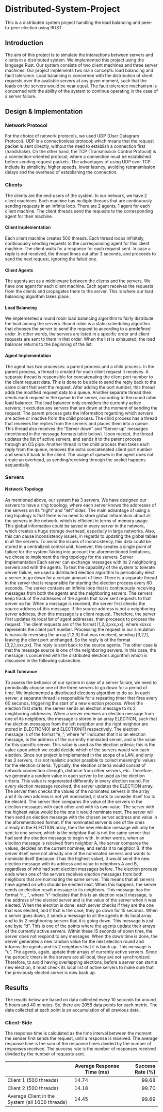 # Distributed-System-Project
This is a distributed system project handling the load balancing and peer-to-peer election using RUST

## Introduction

The aim of this project is to simulate the interactions between servers and clients in a distributed system. We implemented this project using the language Rust. Our system consists of two client machines and three server machines. Our project implements two main concepts: load balancing and fault tolerance. Load balancing is concerned with the distribution of client requests over the available servers at any given moment, such that the loads on the servers would be near equal. The fault tolerance mechanism is concerned with the ability of the system to continue operating in the case of a server failure. 

## Design & Implementation

### Network Protocol
For the choice of network protocols, we used UDP (User Datagram Protocol). UDP is a connectionless protocol; which means that the request packet is sent directly, without the need to establish a connection first (handshake). On the other hand, the TCP (Transmission Control Protocol) is a connection-oriented protocol, where a connection must be established before sending request packets. The advantages of using UDP over TCP include its simplicity, higher speeds, lower latency, avoiding retransmission delays and the overhead of establishing the connection.

### Clients
The clients are the end-users of the system. In our network, we have 2 client machines. Each machine has multiple threads that are continuously sending requests in an infinite loop. There are 2 agents; 1 agent for each client machine. The client threads send the requests to the corresponding agent for their machine.  

#### Client Implementation
Each client machine creates 500 threads. Each thread loops infinitely, continuously sending requests to the corresponding agent for this client machine. The client waits for a response for each request sent. In case a reply is not received, the thread times out after 3 seconds, and proceeds to send the next request, ignoring the failed one.

#### Client Agents
The agents act as a middleware between the clients and the servers. We have one agent for each client machine. Each agent receives the requests from the clients and propagates them to the server. This is where our load balancing algorithm takes place. 

#### Load Balancing
We implemented a round robin load balancing algorithm to fairly distribute the load among the servers. Round robin is a static scheduling algorithm that chooses the server to send the request to according to a predefined order. In other words, the servers are listed in a specific order and client requests are sent to them in that order. When the list is exhausted, the load balancer returns to the beginning of the list. 

#### Agent Implementation
The agent has two processes: a parent process and a child process. In the parent process, a thread is created for each client request it receives. A separate thread is responsible for concatenating the client port number to the client request data. This is done to be able to send the reply back to the same client that sent the request. After adding the port number, this thread adds the modified request data to a queue. Another separate thread then sends each request in the queue to the server, according to the round robin load balancer. The load balancer only considers the currently active servers; it excludes any servers that are down at the moment of sending the request. The parent process gets the information regarding which servers are active or inactive from the child process.
The child process has a thread that receives the replies from the servers and places them into a queue. This thread also receives the “Server down” and “Server up” messages (mentioned in the message formats table below). Upon receipt, the thread updates the list of active servers, and sends it to the parent process through an OS pipe. Another thread in the child process then takes each reply from the queue, removes the extra concatenated client port number and sends it back to the client. The usage of queues in the agent does not create an overhead, as sending/receiving through the socket happens sequentially.

### Servers

#### Network Topology

As mentioned above, our system has 3 servers. We have designed our servers to have a ring topology, where each server knows the addresses of the servers on its “right” and “left” sides. The main advantage of using a ring topology is that there is no need to store global information about all the servers in the network, which is efficient in terms of memory usage. This global information could be saved in every server in the network, which creates a huge storage overhead, especially in large networks. Also, this can cause inconsistency issues, in regards to updating the global tables in all the servers. To avoid the issues of inconsistency, this data could be stored in a centralized control unit, however, this creates a single point of failure for the system.Taking into account the aforementioned limitations, we chose to implement the ring topology for the servers. 
Server Implementation
Each server can exchange messages with its 2 neighboring servers and with the agents. To test the capability of the system to tolerate server failure, we used a distributed election algorithm to periodically elect a server to go down for a certain amount of time. There is a separate thread in the server that is responsible for starting the election process every 60 seconds. The server contains an infinite loop that is continuously receiving messages from both the agents and the neighboring servers. The servers keep track of the addresses of the agents that have sent requests to that server so far. When a message is received, the server first checks the source address of this message. If the source address is not a neighboring server address, then this message is a client request. Therefore, the server first updates its local list of agent addresses, then proceeds to process the request. The client requests are of the format [1,2,3,xxx,xx], where xxxxx represents the client port number. Processing the request in our simulation is basically reversing the array [1,2,3] that was received, sending [3,2,1], leaving the client port unchanged. So the reply is of the format [3,2,1,xxx,xx]. The reply is sent back to the source agents. 
The other case is that the message source is one of the neighboring servers. In this case, the message is concerned with the distributed elections algorithm which is discussed in the following subsection. 

#### Fault Tolerance
To assess the behavior of our system in case of a server failure, we need to periodically choose one of the three servers to go down for a period of time. We implemented a distributed elections algorithm to do so. In each server, a separate thread is responsible for a repeating timer that fires every 60 seconds, triggering the start of a new election process. When the election first starts, the server sends an election message to its 2 neighboring addresses. When a server receives an election message from one of its neighbors, the message is stored in an array ELECTION, such that the election messages from the left neighbor and the right neighbor are stored in ELECTION[0] and ELECTION[1] respectively. The election message is of the format “e,<addr>,<val>”; where “e” indicates that it is an election message, <addr> is the address of the currently nominated server, and <val> is the value for this specific server. This value is used as the election criteria; this is the value upon which we could decide which of the servers would win each election. Since our project is implemented in the scope of a LAN, and only has 3 servers, it is not realistic and/or possible to collect meaningful values for the election criteria. Typically, the election criteria would consist of network connection strength, distance from other servers, etc. Therefore, we generate a random value in each server to be used as the election criteria. This value is regenerated differently in every election round. 
For every election message received, the server updates the ELECTION array. The server then checks the values of the nominated servers in the array and if its own address is not yet nominated, it starts to consider itself too to be elected. The server then compares the value of the servers in the election messages with each other and with its own value. The server with the highest value would be the one it would nominate next. The server will then send an election message with the chosen server address and value in the aforementioned format. If the nominated server is one of the ones already in the ELECTION array, then the new election message will only be sent to one server, which is the neighbor that is not the same server that had sent the election message to begin with. In other words, when an election message is received from neighbor A, the server compares the values, decides on the current nominee, and sends it to neighbor B. If the server itself were not already one of the nominated servers and wants to nominate itself (because it has the highest value), it would send the new election message with its address and value to neighbors A and B, regardless of who had sent election messages before.
The election process ends when one of the servers receives election messages from both neighbors that are nominating the same server. This means that all servers have agreed on who should be elected next. When this happens, the server sends an election result message to its neighbors. This message has the format “r, <addr>, <val>”, where “r” indicates that this is an election result message, <addr> is the address of the elected server and <val> is the value of the server when it was elected. 
When the election is done, each server checks if they are the one that was elected, and if that is the case, they go down for 15 seconds. When a server goes down, it sends a message to all the agents in its local array and to its 2 neighboring servers that it is going down. This message is just one byte “d”. This is one of the points where the agents update their arrays of the currently active servers. Within these 15 seconds of down time, the server does not respond to any messages. When the down time is done, the server generates a new random value for the next election round and informs the agents and its 2 neighbors that it is back up. This message is “u”. The agents, again, update their arrays of currently active servers. 
Since the periodic timers in the servers are all local, they are not synchronized. Therefore, to avoid having overlapping elections, before a server can start a new election, it must check its local list of active servers to make sure that the previously elected server is now back up.

  ## Results 
  
The results below are based on data collected every 10 seconds for around 5 hours and 40 minutes. So, there are 2058 data points for each metric. The data collected at each point is an accumulation of all previous data.
  
### Client-Side
  
The response time is calculated as the time interval between the moment the sender first sends the request, until a response is received. The average response time is the sum of the response times divided by the number of responses received. The success rate is the number of responses received divided by the number of requests sent. 

|                                                | Average Response Time (ms)| Success Rate (%)  |
|-----------------------                         |---------------------------| -----:|
| Client 1 (500 threads)                         | 14.74                     | 99.68 |
| Client 2 (500 threads)                         | 14.18                     | 99.70 |
| Average Client in the System (all 1000 threads)|14.45                      | 99.69 |
  
